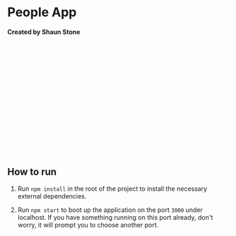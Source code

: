 # People App

**Created by Shaun Stone**

![](./people.gif)

## How to run

1. Run `npm install` in the root of the project to install the necessary external dependencies.

1. Run `npm start` to boot up the application on the port `3000` under localhost. If you have something running on this port already, don't worry, it will prompt you to choose another port.
